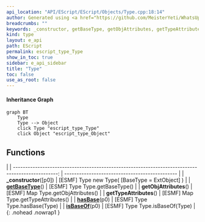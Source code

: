 ```yaml
---
api_location: "API/EScript/EScript/Objects/Type.cpp:18:14"
author: Generated using <a href="https://github.com/MeisterYeti/WhatsUpDoc">WhatsUpDoc</a>
breadcrumbs: ""
keywords: _constructor, getBaseType, getObjAttributes, getTypeAttributes, hasBase, isBaseOf
kind: type
layout: e_api
path: EScript
permalink: escript_type_Type
show_in_toc: true
sidebar: e_api_sidebar
title: "Type"
toc: false
use_as_root: false
---
```


#### Inheritance Graph

```mermaid
graph BT
	Type
	Type --> Object
	click Type "escript_type_Type"
	click Object "escript_type_Object"
```

## Functions

|
| ------------------------------------------------------------------------------------------------: | ---------------------------------------------- | 
| **_constructor**([p0])                                                                            | [ESMF] Type new Type( [BaseType = ExtObject] ) | 
| **[getBaseType](classEScript_1_1Type#classEScript_1_1Type_1a44cf1bde3336ae8aba408d751549cc63)**() | [ESMF] Type Type.getBaseType()                 | 
| **getObjAttributes**()                                                                            | [ESMF] Map Type.getObjAttributes()             | 
| **getTypeAttributes**()                                                                           | [ESMF] Map Type.getTypeAttributes()            | 
| **[hasBase](classEScript_1_1Type#classEScript_1_1Type_1a5c468bd015a109c79fa2d1f1982d3482)**(p0)   | [ESMF] Type Type.hasBase(Type)                 | 
| **[isBaseOf](classEScript_1_1Type#classEScript_1_1Type_1a580fd7070414f07f5df29815c98711f4)**(p0)  | [ESMF] Type Type.isBaseOf(Type)                | 
{: .nohead .nowrap1 }

